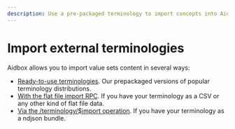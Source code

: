 ```yaml
---
description: Use a pre-packaged terminology to import concepts into Aidbox
---
```


# Import external terminologies

Aidbox allows you to import value sets content in several ways:

* [Ready-to-use terminologies](ready-to-use-terminologies.md). Our prepackaged versions of popular terminology distributions.
* [With the flat file import RPC](./import-flat-file-docs-csv.md). If you have your terminology as a CSV or any other kind of flat file data.
* [Via the /terminology/$import operation](import-operation.md). If you have your terminology as a ndjson bundle.
